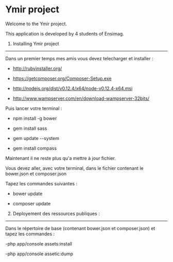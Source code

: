 Ymir project
========================

Welcome to the Ymir project.

This application is developed by 4 students of Ensimag.



1) Installing Ymir project
----------------------------------


Dans un premier temps mes amis vous devez telecharger et installer :

- http://rubyinstaller.org/

- https://getcomposer.org/Composer-Setup.exe

- http://nodejs.org/dist/v0.12.4/x64/node-v0.12.4-x64.msi

- http://www.wampserver.com/en/download-wampserver-32bits/


Puis lancer votre terminal : 

- npm install -g bower

- gem install sass

- gem update --system

- gem install compass


Maintenant il ne reste plus qu'a mettre à jour fichier.

Vous devez aller, avec votre terminal, dans le fichier contenant le bower.json et composer.json

Tapez les commandes suivantes :

- bower update

- composer update


2) Deployement des ressources publiques :
----------------------------------

Dans le répertoire de base (contenant bower.json et composer.json) et tapez les commandes : 

-php app/console assets:install

-php app/console assetic:dump
